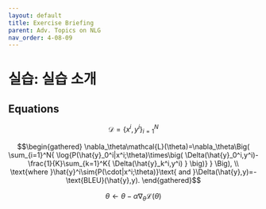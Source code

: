 ```yaml
---
layout: default
title: Exercise Briefing
parent: Adv. Topics on NLG
nav_order: 4-08-09
---
```


# 실습: 실습 소개

## Equations

$$
\mathcal{D}=\{x^i,y^i\}_{i=1}^N
$$

$$\begin{gathered}
\nabla_\theta\mathcal{L}(\theta)=\nabla_\theta\Big(
    \sum_{i=1}^N{
        \log{P(\hat{y}_0^i|x^i;\theta)\times\big(
            \Delta(\hat{y}_0^i,y^i)-\frac{1}{K}\sum_{k=1}^K{
                \Delta(\hat{y}_k^i,y^i)
            }
        \big)}
    }
\Big), \\
\text{where }\hat{y}^i\sim{P(\cdot|x^i;\theta)}\text{ and }\Delta(\hat{y},y)=-\text{BLEU}(\hat{y},y).
\end{gathered}$$

$$
\theta\leftarrow\theta-\alpha\nabla_\theta\mathcal{L}(\theta)
$$
